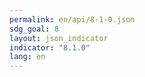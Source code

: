 ```yaml
---
permalink: en/api/8-1-0.json
sdg_goal: 8
layout: json_indicator
indicator: "8.1.0"
lang: en
---
```

